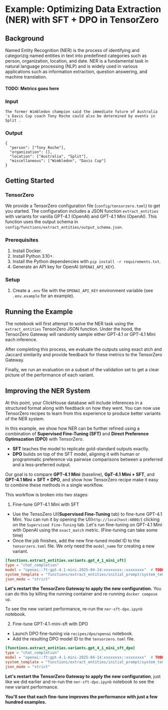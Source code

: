 # Example: Optimizing Data Extraction (NER) with SFT + DPO in TensorZero

## Background

Named Entity Recognition (NER) is the process of identifying and categorizig named entities in text into predefined categories such as person, organization, location, and date. NER is a fundamental task in natural language processing (NLP) and is widely used in various applications such as information extraction, question answering, and machine translation.

#### TODO: Metrics goes here

### Input

```
The former Wimbledon champion said the immediate future of Australia 's Davis Cup coach Tony Roche could also be determined by events in Split .
```


### Output

```
{
  "person": ["Tony Roche"],
  "organization": [],
  "location": ["Australia", "Split"],
  "miscellaneous": ["Wimbledon", "Davis Cup"]
}
```

</details>

## Getting Started

### TensorZero

We provide a TensorZero configuration file (`config/tensorzero.toml`) to get you started.
The configuration includes a JSON function `extract_entities` with variants for vanilla GPT-4.1 (OpenAI) and GPT-4.1 Mini (OpenAI).
This function uses the output schema in `config/functions/extract_entities/output_schema.json`.

### Prerequisites

1. Install Docker.
2. Install Python 3.10+.
3. Install the Python dependencies with `pip install -r requirements.txt`.
4. Generate an API key for OpenAI (`OPENAI_API_KEY`).

### Setup

1. Create a `.env` file with the `OPENAI_API_KEY` environment variable (see `.env.example` for an example).

## Running the Example
The notebook will first attempt to solve the NER task using the `extract_entities` TensorZero JSON function. Under the hood, the TensorZero Gateway will randomly sample either GPT-4.1 or GPT-4.1 Mini each inference.

After completing this process, we evaluate the outputs using exact atch and Jaccard similarity and provide feedback for these metrics to the TensorZero Gateway.

Finally, we run an evaluation on a subset of the validation set to get a clear picture of the performance of each variant.

## Improving the NER System
At this point, your ClickHouse database will include inferences in a structured format along with feedback on how they went. You can now use TensorZero recipes to learn from this experience to produce better variants of the NER system.

In this example, we show how NER can be further refined using a combination of **Supervised Fine-Tuning (SFT)** and **Direct Preference Optimazation (DPO)** with TensorZero.

- **SFT** teaches the model to replicate gold-standard outputs exactly.
- **DPO** bulids on top of the SFT model, aligning it with human or programmatic preference via pairwise comparisons between a preferred and a less-preferred output.

Our goal is to compare **GPT-4.1 Mini** (baseline), **GpT-4.1 Mini + SFT**, and **GPT-4.1 Mini + SFT + DPO**, and show how TensorZero recipe make it easy to combine these methods in a single workflow.

This workflow is broken into two stages:

1. Fine-tune GPT-4.1 Mini with SFT
- Use the TensoZero UI(**Supervised Fine-Tuning** tab) to fine-tune GPT-4.1 Mini. You can run it by opening the UI(`http://localhost:4000/`) clicking on the `Supervised Fine-Tuning` tab. Let's run fine-tuning on GPT-4.1 Mini with OpenAI using the `exact_match` metric. (Fine-tuning can take some time)
- Once the job finishes, add the new fine-tuned model ID to the `tensorzero.toml` file. We only need the `model_name` for creating a new variant.

```toml
[functions.extract_entities.variants.gpt_4_1_mini_sft]
type = "chat_completion"
model = "openai::ft:gpt-4.1-mini-2025-04-14:xxxxxxxx::xxxxxxxx"  # TODO: Replace with your model ID
system_template = "functions/extract_entities/initial_prompt/system_template.minijinja"
json_mode = "strict"
```
**Let's restart the TensorZero Gateway to apply the new configuration.** You can do this by killing the running container and re-running `docker compose up`.

To see the new variant performance, re-run the `ner-sft-dpo.ipynb` notebook.

2. Fine-tune GPT-4.1-mini-sft with DPO
- Launch DPO fine-tuning via `recipes/dpo/openai` notebook.
- Add the resulting DPO model ID to the `tensorzero.toml` file.

```toml
[functions.extract_entities.variants.gpt_4_1_mini_sft_dpo]
type = "chat_completion"
model = "openai::ft:gpt-4.1-mini-2025-04-14:xxxxxxxx::xxxxxxxx"  # TODO: Replace with your model ID
system_template = "functions/extract_entities/initial_prompt/system_template.minijinja"
json_mode = "strict"
```

**Let's restart the TensorZero Gateway to apply the new configuration**, just like we did earlier and re-run the `ner-sft-dpo.ipynb` notebook to see the new variant performance.

**You'll see that each fine-tune improves the performance with just a few hundred examples.**
